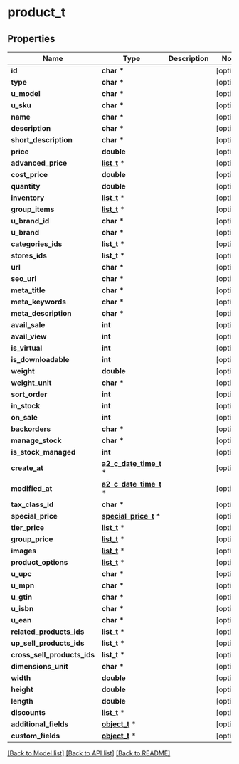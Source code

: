 # product_t

## Properties
Name | Type | Description | Notes
------------ | ------------- | ------------- | -------------
**id** | **char \*** |  | [optional] 
**type** | **char \*** |  | [optional] 
**u_model** | **char \*** |  | [optional] 
**u_sku** | **char \*** |  | [optional] 
**name** | **char \*** |  | [optional] 
**description** | **char \*** |  | [optional] 
**short_description** | **char \*** |  | [optional] 
**price** | **double** |  | [optional] 
**advanced_price** | [**list_t**](product_advanced_price.md) \* |  | [optional] 
**cost_price** | **double** |  | [optional] 
**quantity** | **double** |  | [optional] 
**inventory** | [**list_t**](product_inventory.md) \* |  | [optional] 
**group_items** | [**list_t**](product_group_item.md) \* |  | [optional] 
**u_brand_id** | **char \*** |  | [optional] 
**u_brand** | **char \*** |  | [optional] 
**categories_ids** | **list_t \*** |  | [optional] 
**stores_ids** | **list_t \*** |  | [optional] 
**url** | **char \*** |  | [optional] 
**seo_url** | **char \*** |  | [optional] 
**meta_title** | **char \*** |  | [optional] 
**meta_keywords** | **char \*** |  | [optional] 
**meta_description** | **char \*** |  | [optional] 
**avail_sale** | **int** |  | [optional] 
**avail_view** | **int** |  | [optional] 
**is_virtual** | **int** |  | [optional] 
**is_downloadable** | **int** |  | [optional] 
**weight** | **double** |  | [optional] 
**weight_unit** | **char \*** |  | [optional] 
**sort_order** | **int** |  | [optional] 
**in_stock** | **int** |  | [optional] 
**on_sale** | **int** |  | [optional] 
**backorders** | **char \*** |  | [optional] 
**manage_stock** | **char \*** |  | [optional] 
**is_stock_managed** | **int** |  | [optional] 
**create_at** | [**a2_c_date_time_t**](a2_c_date_time.md) \* |  | [optional] 
**modified_at** | [**a2_c_date_time_t**](a2_c_date_time.md) \* |  | [optional] 
**tax_class_id** | **char \*** |  | [optional] 
**special_price** | [**special_price_t**](special_price.md) \* |  | [optional] 
**tier_price** | [**list_t**](product_tier_price.md) \* |  | [optional] 
**group_price** | [**list_t**](product_group_price.md) \* |  | [optional] 
**images** | [**list_t**](image.md) \* |  | [optional] 
**product_options** | [**list_t**](product_option.md) \* |  | [optional] 
**u_upc** | **char \*** |  | [optional] 
**u_mpn** | **char \*** |  | [optional] 
**u_gtin** | **char \*** |  | [optional] 
**u_isbn** | **char \*** |  | [optional] 
**u_ean** | **char \*** |  | [optional] 
**related_products_ids** | **list_t \*** |  | [optional] 
**up_sell_products_ids** | **list_t \*** |  | [optional] 
**cross_sell_products_ids** | **list_t \*** |  | [optional] 
**dimensions_unit** | **char \*** |  | [optional] 
**width** | **double** |  | [optional] 
**height** | **double** |  | [optional] 
**length** | **double** |  | [optional] 
**discounts** | [**list_t**](discount.md) \* |  | [optional] 
**additional_fields** | [**object_t**](.md) \* |  | [optional] 
**custom_fields** | [**object_t**](.md) \* |  | [optional] 

[[Back to Model list]](../README.md#documentation-for-models) [[Back to API list]](../README.md#documentation-for-api-endpoints) [[Back to README]](../README.md)


